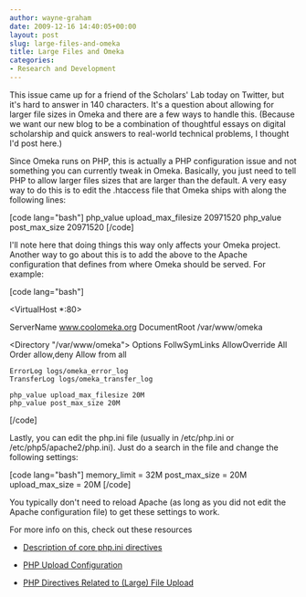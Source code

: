 ```yaml
---
author: wayne-graham
date: 2009-12-16 14:40:05+00:00
layout: post
slug: large-files-and-omeka
title: Large Files and Omeka
categories:
- Research and Development
---
```


This issue came up for a friend of the Scholars' Lab today on Twitter, but it's hard to answer in 140 characters. It's a question about allowing for larger file sizes in Omeka and there are a few ways to handle this.  (Because we want our new blog to be a combination of thoughtful essays on digital scholarship and quick answers to real-world technical problems, I thought I'd post here.)

Since Omeka runs on PHP, this is actually a PHP configuration issue and not something you can currently tweak in Omeka. Basically, you just need to tell PHP to allow larger files sizes that are larger than the default. A very easy way to do this is to edit the .htaccess file that Omeka ships with along the following lines:

[code lang="bash"]
php_value upload_max_filesize 20971520
php_value post_max_size 20971520
[/code]

I'll note here that doing things this way only affects your Omeka project. Another way to go about this is to add the above to the Apache configuration that defines from where Omeka should be served. For example:

[code lang="bash"]

<VirtualHost *:80>

ServerName www.coolomeka.org
DocumentRoot /var/www/omeka

<Directory "/var/www/omeka">
    Options FollwSymLinks
    AllowOverride All
    Order allow,deny
    Allow from all
</Directory>

    ErrorLog logs/omeka_error_log
    TransferLog logs/omeka_transfer_log

    php_value upload_max_filesize 20M
    php_value post_max_size 20M
</VirtualHost>
[/code]

Lastly, you can edit the php.ini file (usually in /etc/php.ini or /etc/php5/apache2/php.ini). Just do a search in the file and change the following settings:

[code lang="bash"]
  memory_limit = 32M
  post_max_size = 20M
  upload_max_size = 20M
[/code]

You typically don't need to reload Apache (as long as you did not edit the Apache configuration file) to get these settings to work.

For more info on this, check out these resources



	
  * [Description of core php.ini directives](http://php.net/manual/en/ini.core.php)

	
  * [PHP Upload Configuration](http://www.radinks.com/upload/config.php)

	
  * [PHP Directives Related to (Large) File Upload](http://www.developershome.com/wap/wapUpload/wap_upload.asp?page=php2)


